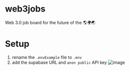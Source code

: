 # web3jobs
Web 3.0 job board for the future of the 🌎🌍🌏

# Setup
1. rename the `.envExample` file to `.env`
2. add the supabase URL and `anon public` API key
![image](https://user-images.githubusercontent.com/5667044/137568563-731c2a54-30d2-4ef2-8f90-fe9e4b078dbf.png)
